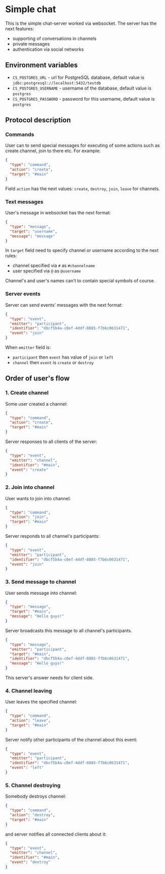 # Simple chat

This is the simple chat-server worked via websocket. The server has the next features:

- supporting of conversations in channels
- private messages
- authentication via social networks

## Environment variables

- `CS_POSTGRES_URL` - url for PostgreSQL database, default value is `jdbc:postgresql://localhost:5432/testdb`
- `CS_POSTGRES_USERNAME` - username of the database, default value is `postgres`
- `CS_POSTGRES_PASSWORD` - password for this username, default value is `postgres`

## Protocol description

### Commands

User can to send special messages for executing of some actions such as create channel, join to there etc. For example:

```json
{
  "type": "command",
  "action": "create",
  "target": "#main"
}
```

Field `action` has the next values: `create`, `destroy`, `join`, `leave` for channels.

### Text messages

User's message in websocket has the next format:

```json
{
  "type": "message",
  "target": "username",
  "message": "message"
}
```

In `target` field need to specify channel or username according to the next rules:
- channel specified via `#` as `#channelname`
- user specified via `@` as `@username`

Channel's and user's names can't to contain special symbols of course.

### Server events

Server can send events' messages with the next format:

```json
{
  "type": "event",
  "emitter": "participant",
  "identifier": "dbcf5b4a-c0ef-4ddf-8885-f7b6c0631471",
  "event": "join"
}
```

When `emitter` field is:
- `participant` then `event` has value of `join` or `left`
- `channel` then `event` is `create` or `destroy`

## Order of user's flow

### 1. Create channel

Some user created a channel:

```json
{
  "type": "command",
  "action": "create",
  "target": "#main"
}
```

Server responses to all clients of the server: 

```json
{
  "type": "event",
  "emitter": "channel",
  "identifier": "#main",
  "event": "create"
}
```

### 2. Join into channel

User wants to join into channel:

```json
{
  "type": "command",
  "action": "join",
  "target": "#main"
}
```

Server responds to all channel's participants:

```json
{
  "type": "event",
  "emitter": "participant",
  "identifier": "dbcf5b4a-c0ef-4ddf-8885-f7b6c0631471",
  "event": "join"
}
```

### 3. Send message to channel

User sends message into channel:

```json
{
  "type": "message",
  "target": "#main",
  "message": "Hello guys!"
}
```

Server broadcasts this message to all channel's participants.

```json
{
  "type": "message",
  "emitter": "participant",
  "target": "#main",
  "identifier": "dbcf5b4a-c0ef-4ddf-8885-f7b6c0631471",
  "message": "Hello guys!"
}
```

This server's answer needs for client side.

### 4. Channel leaving

User leaves the specified channel:

```json
{
  "type": "command",
  "action": "leave",
  "target": "#main"
}
```

Server notify other participants of the channel about this event:

```json
{
  "type": "event",
  "emitter": "participant",
  "identifier": "dbcf5b4a-c0ef-4ddf-8885-f7b6c0631471",
  "event": "left"
}
```

### 5. Channel destroying

Somebody destroys channel:

```json
{
  "type": "command",
  "action": "destroy",
  "target": "#main"
}
```

and server notifies all connected clients about it:

```json
{
  "type": "event",
  "emitter": "channel",
  "identifier": "#main",
  "event": "destroy"
}
```